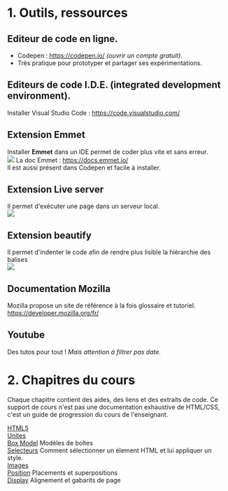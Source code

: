 
# 1. Outils, ressources
## Editeur de code en ligne.
- Codepen : https://codepen.io/ _(ouvrir un compte gratuit)_.  
- Très pratique pour prototyper et partager ses expérimentations.  
## Editeurs de code I.D.E. (integrated development environment).  
Installer Visual Studio Code : https://code.visualstudio.com/  
## Extension Emmet 
Installer __Emmet__ dans un IDE permet de coder plus vite et sans erreur.  
![](./aide_html_css.wiki/captures/emmet.jpg)
La doc Emmet : https://docs.emmet.io/  
Il est aussi présent dans Codepen et facile à installer.  
## Extension Live server
Il permet d'exécuter une page dans un serveur local.  
![](./aide_html_css.wiki/captures/liveserver.jpg)
## Extension beautify
Il permet d'indenter le code afin de rendre plus lisible la hiérarchie des balises   
![](./aide_html_css.wiki/captures/liveserver.jpg)

## Documentation Mozilla
Mozilla propose un site de référence à la fois glossaire et tutoriel.    
 https://developer.mozilla.org/fr/

## Youtube
Des tutos pour tout !  _Mais attention à filtrer pas date._

# 2. Chapitres du cours
Chaque chapitre contient des aides, des liens et des extraits de code.
Ce support de cours n'est pas une documentation exhaustive de HTML/CSS, c'est un guide de progression du cours de l'enseignant.   

[HTML5](https://github.com/seasgit/aide_html_css.wiki/wiki/A-introduction)   
[Unites](https://github.com/seasgit/aide_html_css.wiki/wiki/B-unites)   
[Box Model](https://github.com/seasgit/aide_html_css.wiki/wiki/C-box-model) Modèles de boîtes  
[Selecteurs](https://github.com/seasgit/aide_html_css.wiki/wiki/D-selecteurs) Comment sélectionner un élement HTML et lui appliquer un style.  
[Images](https://github.com/seasgit/aide_html_css.wiki/wiki/E-image)  
[Position](https://github.com/seasgit/aide_html_css.wiki/wiki/F-positions) Placements et superpositions   
[Display](https://github.com/seasgit/aide_html_css.wiki/wiki/G-display) Alignement et gabarits de page  
